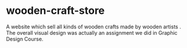 # wooden-craft-store
A website which sell all kinds of wooden crafts made by wooden artists . The overall visual design was actually an assignment we did in Graphic Design Course.  
